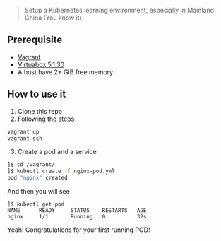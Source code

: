 > Setup a Kubernetes learning environment, especially in Mainland China (You know it).

## Prerequisite
* [Vagrant](https://www.vagrantup.com/downloads.html)
* [Virtuabox 5.1.30](https://www.virtualbox.org/wiki/Download_Old_Builds_5_1)
* A host have 2+ GiB free memory

## How to use it

1. Clone this repo
2. Following the steps
```bash
vagrant up
vagrant ssh
```
3. Create a pod and a service
```bash
]$ cd /vagrant/
]$ kubectl create -f nginx-pod.yml
pod "nginx" created
```
And then you will see
```
]$ kubectl get pod
NAME      READY     STATUS    RESTARTS   AGE
nginx     1/1       Running   0          32s
```
Yeah! Congratulations for your first running POD!
